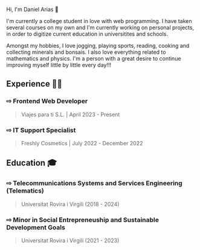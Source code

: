 Hi, I'm Daniel Arias 👋  

I'm currently a college student in love with web programming. I have taken several courses on my own and I'm currently working on personal projects, in order to digitize current education in universitites and schools.  

Amongst my hobbies, I love jogging, playing sports, reading, cooking and collecting minerals and bonsais. I also love everything related to mathematics and physics. I'm a person with a great desire to continue improving myself little by little every day!!!

## Experience 👨‍💻
### ⇨ Frontend Web Developer
> Viajes para ti S.L. | April 2023 - Present

### ⇨ IT Support Specialist
> Freshly Cosmetics | July 2022 - December 2022

## Education 🎓
### ⇨ Telecommunications Systems and Services Engineering (Telematics)
> Universitat Rovira i Virgili (2018 - 2024)

### ⇨ Minor in Social Entrepreneuship and Sustainable Development Goals
> Universitat Rovira i Virgili (2021 - 2023)
